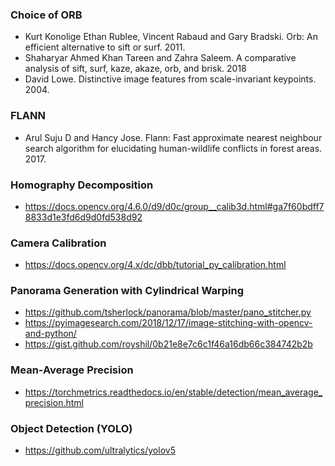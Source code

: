### Choice of ORB

* Kurt Konolige Ethan Rublee, Vincent Rabaud and Gary Bradski. Orb: An efficient alternative to sift or surf. 2011.
* Shaharyar Ahmed Khan Tareen and Zahra Saleem. A comparative analysis of sift, surf, kaze, akaze, orb, and brisk. 2018
* David Lowe. Distinctive image features from scale-invariant keypoints. 2004.

### FLANN
* Arul Suju D and Hancy Jose. Flann: Fast approximate nearest neighbour search algorithm for elucidating human-wildlife conflicts in forest areas. 2017.

### Homography Decomposition

* https://docs.opencv.org/4.6.0/d9/d0c/group__calib3d.html#ga7f60bdff78833d1e3fd6d9d0fd538d92

### Camera Calibration

* https://docs.opencv.org/4.x/dc/dbb/tutorial_py_calibration.html

### Panorama Generation with Cylindrical Warping

* https://github.com/tsherlock/panorama/blob/master/pano_stitcher.py
* https://pyimagesearch.com/2018/12/17/image-stitching-with-opencv-and-python/
* https://gist.github.com/royshil/0b21e8e7c6c1f46a16db66c384742b2b

### Mean-Average Precision

* https://torchmetrics.readthedocs.io/en/stable/detection/mean_average_precision.html

### Object Detection (YOLO)

* https://github.com/ultralytics/yolov5

